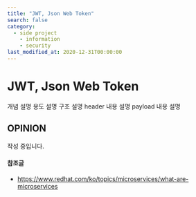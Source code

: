 ```yaml
---
title: "JWT, Json Web Token"
search: false
category: 
  - side project
	- information
	- security
last_modified_at: 2020-12-31T00:00:00
---
```


# JWT, Json Web Token

개념 설명
용도 설명
구조 설명
header 내용 설명
payload 내용 설명

## OPINION
작성 중입니다.

#### 참조글
- <https://www.redhat.com/ko/topics/microservices/what-are-microservices>